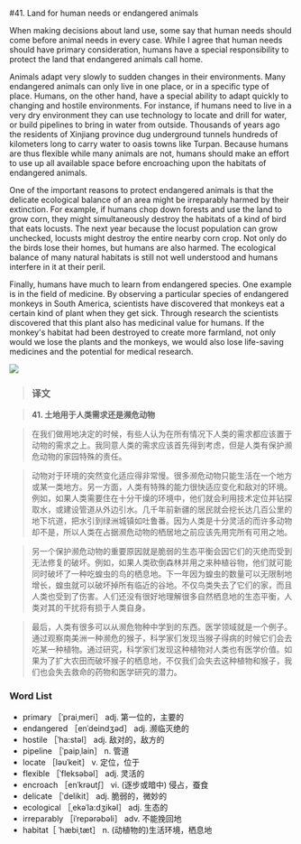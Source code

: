 #41. Land for human needs or endangered animals

When making decisions about land use, some say that human needs should come before animal needs in every case. While I agree that human needs should have primary consideration, humans have a special responsibility to protect the land that endangered animals call home.

Animals adapt very slowly to sudden changes in their environments. Many endangered animals can only live in one place, or in a specific type of place. Humans, on the other hand, have a special ability to adapt quickly to changing and hostile environments. For instance, if humans need to live in a very dry environment they can use technology to locate and drill for water, or build pipelines to bring in water from outside. Thousands of years ago the residents of Xinjiang province dug underground tunnels hundreds of kilometers long to carry water to oasis towns like Turpan. Because humans are thus flexible while many animals are not, humans should make an effort to use up all available space before encroaching upon the habitats of endangered animals.

One of the important reasons to protect endangered animals is that the delicate ecological balance of an area might be irreparably harmed by their extinction. For example, if humans chop down forests and use the land to grow corn, they might simultaneously destroy the habitats of a kind of bird that eats locusts. The next year because the locust population can grow unchecked, locusts might destroy the entire nearby corn crop. Not only do the birds lose their homes, but humans are also harmed. The ecological balance of many natural habitats is still not well understood and humans interfere in it at their peril.

Finally, humans have much to learn from endangered species. One example is in the field of medicine. By observing a particular species of endangered monkeys in South America, scientists have discovered that monkeys eat a certain kind of plant when they get sick. Through research the scientists discovered that this plant also has medicinal value for humans. If the monkey's habitat had been destroyed to create more farmland, not only would we lose the plants and the monkeys, we would also lose life-saving medicines and the potential for medical research.

![](images/TOEFL-iBT-High-Score-Essays-041.jpg)

> ### 译文

> **41. 土地用于人类需求还是濒危动物**

> 在我们做用地决定的时候，有些人认为在所有情况下人类的需求都应该置于动物的需求之上。我同意人类的需求应该首先得到考虑，但是人类有保护濒危动物的家园特殊的责任。

> 动物对于环境的突然变化适应得非常慢。很多濒危动物只能生活在一个地方或某一类地方。另一方面，人类有特殊的能力很快适应变化和敌对的环境。例如，如果人类需要住在十分干燥的环境中，他们就会利用技术定位并钻探取水，或建设管道从外边引水。几千年前新疆的居民就会挖长达几百公里的地下坑道，把水引到绿洲城镇如吐鲁番。因为人类是十分灵活的而许多动物却不是，所以人类在占据濒危动物的栖居地之前应该先用完所有可用之地。

> 另一个保护濒危动物的重要原因就是脆弱的生态平衡会因它们的灭绝而受到无法修复的破坏。例如，如果人类砍倒森林并用之来种植谷物，他们就可能同时破坏了一种吃蝗虫的鸟的栖息地。下一年因为蝗虫的数量可以无限制地增长，蝗虫就可以破坏掉所有临近的谷地。不仅鸟类失去了它们的家，而且人类也受到了伤害。人们还没有很好地理解很多自然栖息地的生态平衡，人类对其的干扰将有损于人类自身。

> 最后，人类有很多可以从濒危物种中学到的东西。医学领域就是一个例子。通过观察南美洲一种濒危的猴子，科学家们发现当猴子得病的时候它们会去吃某一种植物。通过研究，科学家们发现这种植物对人类也有医学价值。如果为了扩大农田而破坏猴子的栖息地，不仅我们会失去这种植物和猴子，我们也会失去救命的药物和医学研究的潜力。

### Word List

 * primary ［ˈpraiˌmeri］ adj. 第一位的，主要的
 * endangered ［enˈdeindʒəd］ adj. 濒临灭绝的
 * hostile ［ˈha:stəl］ adj. 敌对的，敌方的
 * pipeline ［ˈpaipˌlain］ n. 管道
 * locate ［ləuˈkeit］ v. 定位，位于
 * flexible ［ˈfleksəbəl］ adj. 灵活的
 * encroach ［enˈkrəutʃ］ vi. (逐步或暗中) 侵占，蚕食
 * delicate ［ˈdelikit］ adj. 脆弱的，微妙的
 * ecological ［ˌekəˈla:dʒikəl］ adj. 生态的
 * irreparably ［iˈrepərəbəli］ adv. 不能挽回地
 * habitat［ ˈhæbiˌtæt］ n. (动植物的)生活环境，栖息地
